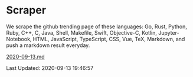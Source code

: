 # Scraper

We scrape the github trending page of these languages: Go, Rust, Python, Ruby, C++, C, Java, Shell, Makefile, Swift, Objective-C, Kotlin, Jupyter-Notebook, HTML, JavaScript, TypeScript, CSS, Vue, TeX, Markdown, and push a markdown result everyday.

[2020-09-13.md](https://github.com/yangwenmai/github-trending-backup/blob/master/2020-09-13.md)

Last Updated: 2020-09-13 19:46:57